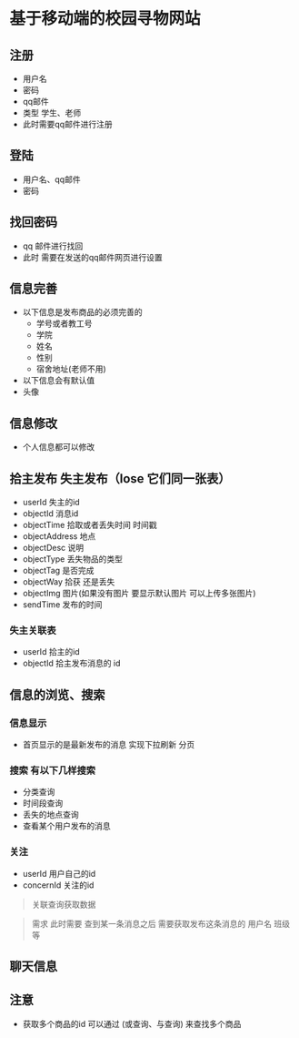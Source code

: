 # 基于移动端的校园寻物网站

## 注册
- 用户名
- 密码
- qq邮件
- 类型 学生、老师
- 此时需要qq邮件进行注册

## 登陆
- 用户名、qq邮件
- 密码

## 找回密码
- qq 邮件进行找回
- 此时 需要在发送的qq邮件网页进行设置

## 信息完善
- 以下信息是发布商品的必须完善的
    + 学号或者教工号
    + 学院
    + 姓名
    + 性别
    + 宿舍地址(老师不用)
- 以下信息会有默认值 
- 头像

## 信息修改
- 个人信息都可以修改
 
## 拾主发布 失主发布（lose 它们同一张表）
- userId     失主的id
- objectId   消息id
- objectTime  拾取或者丢失时间 时间戳
- objectAddress 地点
- objectDesc 说明
- objectType 丢失物品的类型
- objectTag  是否完成
- objectWay  拾获 还是丢失
- objectImg 图片(如果没有图片 要显示默认图片 可以上传多张图片)
- sendTime 发布的时间

### 失主关联表
- userId 拾主的id
- objectId 拾主发布消息的 id

## 信息的浏览、搜索
### 信息显示
- 首页显示的是最新发布的消息 实现下拉刷新 分页
### 搜索 有以下几样搜索
- 分类查询
- 时间段查询
- 丢失的地点查询
- 查看某个用户发布的消息

### 关注
- userId 用户自己的id
- concernId 关注的id

> 关联查询获取数据

> 需求 此时需要 查到某一条消息之后 需要获取发布这条消息的 用户名 班级等




## 聊天信息


## 注意
- 获取多个商品的id 可以通过 (或查询、与查询) 来查找多个商品